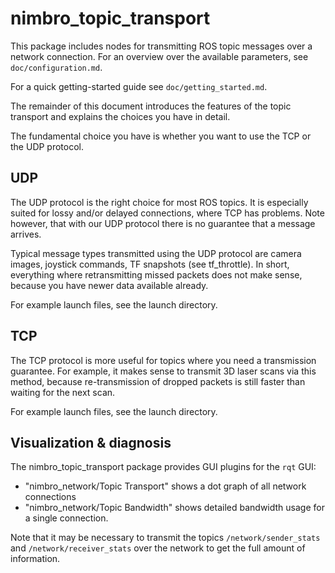 
nimbro_topic_transport
======================

This package includes nodes for transmitting ROS topic messages over a network
connection. For an overview over the available parameters, see
`doc/configuration.md`.

For a quick getting-started guide see `doc/getting_started.md`.

The remainder of this document introduces the features of the topic transport
and explains the choices you have in detail.

The fundamental choice you have is whether you want to use the TCP or the UDP
protocol.

UDP
---

The UDP protocol is the right choice for most ROS topics. It is especially
suited for lossy and/or delayed connections, where TCP has problems. Note
however, that with our UDP protocol there is no guarantee that a message
arrives.

Typical message types transmitted using the UDP protocol are camera images,
joystick commands, TF snapshots (see tf_throttle). In short, everything where
retransmitting missed packets does not make sense, because you have newer data
available already.

For example launch files, see the launch directory.

TCP
---

The TCP protocol is more useful for topics where you need a transmission
guarantee. For example, it makes sense to transmit 3D laser scans via this
method, because re-transmission of dropped packets is still faster than
waiting for the next scan.

For example launch files, see the launch directory.

Visualization & diagnosis
-------------------------

The nimbro_topic_transport package provides GUI plugins for the `rqt` GUI:

 - "nimbro_network/Topic Transport" shows a dot graph of all network connections
 - "nimbro_network/Topic Bandwidth" shows detailed bandwidth usage for a
   single connection.

Note that it may be necessary to transmit the topics `/network/sender_stats` and
`/network/receiver_stats` over the network to get the full amount of
information.
